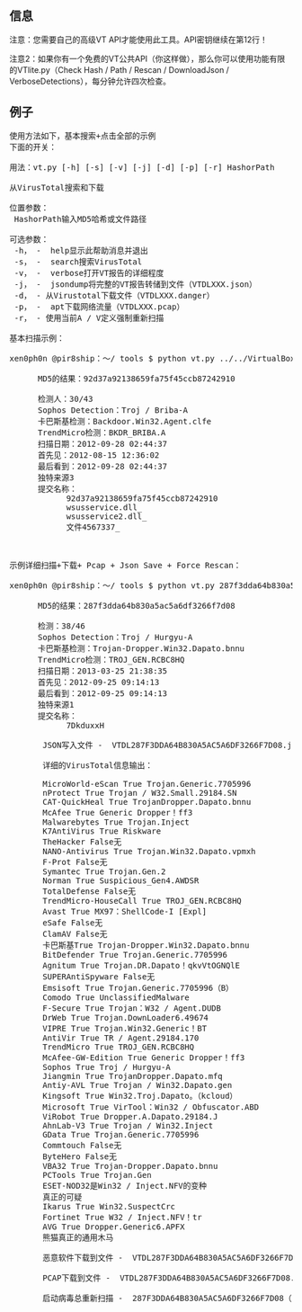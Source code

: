 ﻿## 信息


注意：您需要自己的高级VT API才能使用此工具。API密钥继续在第12行！

注意2：如果你有一个免费的VT公共API（你这样做），那么你可以使用功能有限的VTlite.py（Check Hash / Path / Rescan / DownloadJson / VerboseDetections），每分钟允许四次检查。


## 例子
<pre>
使用方法如下，基本搜索+点击全部的示例
下面的开关：

用法：vt.py [-h] [-s] [-v] [-j] [-d] [-p] [-r] HashorPath

从VirusTotal搜索和下载

位置参数：
 HashorPath输入MD5哈希或文件路径

可选参数：
 -h， -  help显示此帮助消息并退出
 -s， -  search搜索VirusTotal
 -v， -  verbose打开VT报告的详细程度
 -j， -  jsondump将完整的VT报告转储到文件（VTDLXXX.json）
 -d， - 从Virustotal下载文件（VTDLXXX.danger）
 -p， -  apt下载网络流量（VTDLXXX.pcap）
 -r， - 使用当前A / V定义强制重新扫描

基本扫描示例：

xen0ph0n @pir8ship：〜/ tools $ python vt.py ../../VirtualBox_Share/wsusservice.dll -s

      MD5的结果：92d37a92138659fa75f45ccb87242910

      检测人：30/43
      Sophos Detection：Troj / Briba-A
      卡巴斯基检测：Backdoor.Win32.Agent.clfe
      TrendMicro检测：BKDR_BRIBA.A
      扫描日期：2012-09-28 02:44:37
      首先见：2012-08-15 12:36:02
      最后看到：2012-09-28 02:44:37
      独特来源3
      提交名称：
            92d37a92138659fa75f45ccb87242910
            wsusservice.dll_
            wsusservice2.dll_
            文件4567337_



示例详细扫描+下载+ Pcap + Json Save + Force Rescan：

xen0ph0n @pir8ship：〜/ tools $ python vt.py 287f3dda64b830a5ac5a6df3266f7d08 -pdvjr

      MD5的结果：287f3dda64b830a5ac5a6df3266f7d08

      检测：38/46
      Sophos Detection：Troj / Hurgyu-A
      卡巴斯基检测：Trojan-Dropper.Win32.Dapato.bnnu
      TrendMicro检测：TROJ_GEN.RCBC8HQ
      扫描日期：2013-03-25 21:38:35
      首先见：2012-09-25 09:14:13
      最后看到：2012-09-25 09:14:13
      独特来源1
      提交名称：
            7DkduxxH

       JSON写入文件 -  VTDL287F3DDA64B830A5AC5A6DF3266F7D08.json

       详细的VirusTotal信息输出：

       MicroWorld-eScan True Trojan.Generic.7705996
       nProtect True Trojan / W32.Small.29184.SN
       CAT-QuickHeal True TrojanDropper.Dapato.bnnu
       McAfee True Generic Dropper！ff3
       Malwarebytes True Trojan.Inject
       K7AntiVirus True Riskware
       TheHacker False无
       NANO-Antivirus True Trojan.Win32.Dapato.vpmxh
       F-Prot False无
       Symantec True Trojan.Gen.2
       Norman True Suspicious_Gen4.AWDSR
       TotalDefense False无
       TrendMicro-HouseCall True TROJ_GEN.RCBC8HQ
       Avast True MX97：ShellCode-I [Expl]
       eSafe False无
       ClamAV False无
       卡巴斯基True Trojan-Dropper.Win32.Dapato.bnnu
       BitDefender True Trojan.Generic.7705996
       Agnitum True Trojan.DR.Dapato！qkvVtOGNQlE
       SUPERAntiSpyware False无
       Emsisoft True Trojan.Generic.7705996（B）
       Comodo True UnclassifiedMalware
       F-Secure True Trojan：W32 / Agent.DUDB
       DrWeb True Trojan.DownLoader6.49674
       VIPRE True Trojan.Win32.Generic！BT
       AntiVir True TR / Agent.29184.170
       TrendMicro True TROJ_GEN.RCBC8HQ
       McAfee-GW-Edition True Generic Dropper！ff3
       Sophos True Troj / Hurgyu-A
       Jiangmin True TrojanDropper.Dapato.mfq
       Antiy-AVL True Trojan / Win32.Dapato.gen
       Kingsoft True Win32.Troj.Dapato。（kcloud）
       Microsoft True VirTool：Win32 / Obfuscator.ABD
       ViRobot True Dropper.A.Dapato.29184.J
       AhnLab-V3 True Trojan / Win32.Inject
       GData True Trojan.Generic.7705996
       Commtouch False无
       ByteHero False无
       VBA32 True Trojan-Dropper.Dapato.bnnu
       PCTools True Trojan.Gen
       ESET-NOD32是Win32 / Inject.NFV的变种
       真正的可疑
       Ikarus True Win32.SuspectCrc
       Fortinet True W32 / Inject.NFV！tr
       AVG True Dropper.Generic6.APFX
       熊猫真正的通用木马

       恶意软件下载到文件 -  VTDL287F3DDA64B830A5AC5A6DF3266F7D08.danger

       PCAP下载到文件 -  VTDL287F3DDA64B830A5AC5A6DF3266F7D08.pcap

       启动病毒总重新扫描 -  287F3DDA64B830A5AC5A6DF3266F7D08（10分钟内重新检测）
</pre>
